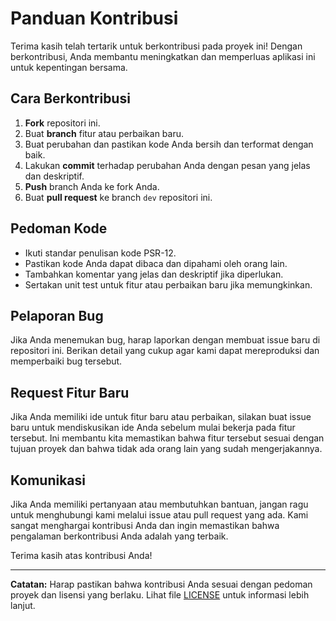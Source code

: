 # Panduan Kontribusi

Terima kasih telah tertarik untuk berkontribusi pada proyek ini! Dengan berkontribusi, Anda membantu meningkatkan dan memperluas aplikasi ini untuk kepentingan bersama.

## Cara Berkontribusi

1. **Fork** repositori ini.
2. Buat **branch** fitur atau perbaikan baru.
3. Buat perubahan dan pastikan kode Anda bersih dan terformat dengan baik.
4. Lakukan **commit** terhadap perubahan Anda dengan pesan yang jelas dan deskriptif.
5. **Push** branch Anda ke fork Anda.
6. Buat **pull request** ke branch `dev` repositori ini.

## Pedoman Kode

- Ikuti standar penulisan kode PSR-12.
- Pastikan kode Anda dapat dibaca dan dipahami oleh orang lain.
- Tambahkan komentar yang jelas dan deskriptif jika diperlukan.
- Sertakan unit test untuk fitur atau perbaikan baru jika memungkinkan.

## Pelaporan Bug

Jika Anda menemukan bug, harap laporkan dengan membuat issue baru di repositori ini. Berikan detail yang cukup agar kami dapat mereproduksi dan memperbaiki bug tersebut.

## Request Fitur Baru

Jika Anda memiliki ide untuk fitur baru atau perbaikan, silakan buat issue baru untuk mendiskusikan ide Anda sebelum mulai bekerja pada fitur tersebut. Ini membantu kita memastikan bahwa fitur tersebut sesuai dengan tujuan proyek dan bahwa tidak ada orang lain yang sudah mengerjakannya.

## Komunikasi

Jika Anda memiliki pertanyaan atau membutuhkan bantuan, jangan ragu untuk menghubungi kami melalui issue atau pull request yang ada. Kami sangat menghargai kontribusi Anda dan ingin memastikan bahwa pengalaman berkontribusi Anda adalah yang terbaik.

Terima kasih atas kontribusi Anda!

---
**Catatan:** Harap pastikan bahwa kontribusi Anda sesuai dengan pedoman proyek dan lisensi yang berlaku. Lihat file [LICENSE](LICENSE) untuk informasi lebih lanjut.
